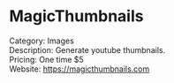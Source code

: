 # MagicThumbnails

Category: Images  
Description: Generate youtube thumbnails.  
Pricing: One time $5  
Website: https://magicthumbnails.com
